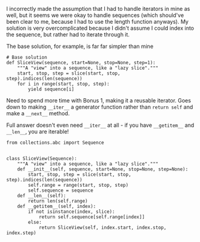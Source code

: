 I incorrectly made the assumption that I had to handle iterators in mine as well, but it seems we were okay to handle sequences (which should've been clear to me, because I had to use the length function anyways).
My solution is very overcomplicated because I didn't assume I could index into the sequence, but rather had to iterate through it.

The base solution, for example, is far far simpler than mine
```
# Base solution
def SliceView(sequence, start=None, stop=None, step=1):
    """A "view" into a sequence, like a "lazy slice"."""
    start, stop, step = slice(start, stop, step).indices(len(sequence))
    for i in range(start, stop, step):
        yield sequence[i]

```

Need to spend more time with Bonus 1, making it a reusable iterator. Goes down to making `__iter__` a generator function rather than `return self` and make a `__next__` method.


Full answer doesn't even need `__iter__` at all - if you have `__getitem__` and `__len__`, you are iterable!
```
from collections.abc import Sequence


class SliceView(Sequence):
    """A "view" into a sequence, like a "lazy slice"."""
    def __init__(self, sequence, start=None, stop=None, step=None):
        start, stop, step = slice(start, stop, step).indices(len(sequence))
        self.range = range(start, stop, step)
        self.sequence = sequence
    def __len__(self):
        return len(self.range)
    def __getitem__(self, index):
        if not isinstance(index, slice):
            return self.sequence[self.range[index]]
        else:
            return SliceView(self, index.start, index.stop, index.step)
```
